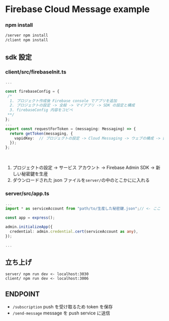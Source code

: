 # Firebase Cloud Message example

### npm install

```bash
/server npm install
/client npm install
```

## sdk 設定

### client/src/firebaseInit.ts

```ts
...

const firebaseConfig = {
 /*
  1. プロジェクト作成後 Firebase console でアプリを追加
  2. プロジェクトの設定 -> 全般 -> マイアプリ -> SDK の設定と構成
  3. firebaseConfig 内容をコピぺ
 **/
};
...
export const requestForToken = (messaging: Messaging) => {
  return getToken(messaging, {
    vapidKey:  // プロジェクトの設定 -> Cloud Messaging -> ウェブの構成 -> 鍵ペア
  });
};

```

<br/>

1. プロジェクトの設定 -> サービス アカウント -> Firebase Admin SDK -> 新しい秘密鍵を生産
2. ダウンロードされた json ファイルを`server/`の中のとこかにに入れる

### server/src/app.ts

```ts
...
import * as serviceAccount from "path/to/生産した秘密鍵.json";// <- ここ

const app = express();

admin.initializeApp({
  credential: admin.credential.cert(serviceAccount as any),
});

...
```

## 立ち上げ

```
server/ npm run dev <- localhost:3030
client/ npm run dev <- localhost:3006
```

## ENDPOINT

- `/subscription` push を受け取るため token を保存
- `/send-message` message を push service に送信
